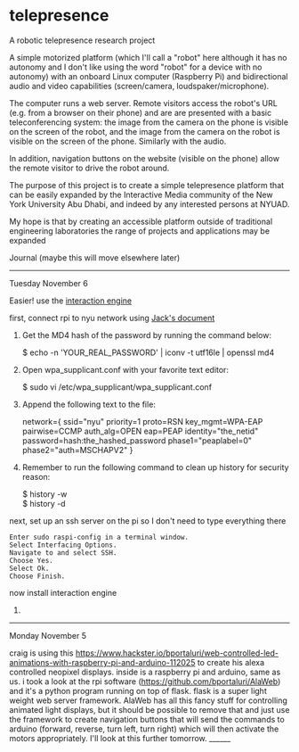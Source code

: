 # telepresence
A robotic telepresence research project


A simple motorized platform (which I'll call a "robot" here although it has no autonomy and I don't like using the word "robot" for a device with no autonomy) with an onboard Linux computer (Raspberry Pi) and bidirectional audio and video capabilities (screen/camera, loudspaker/microphone). 


The computer runs a web server. Remote visitors access the robot's URL (e.g. from a browser on their phone) and are are presented with a basic teleconferencing system: the image from the camera on the phone is visible on the screen of the robot, and the image from the camera on the robot is visible on the screen of the phone. Similarly with the audio. 


In addition, navigation buttons on the website (visible on the phone) allow the remote visitor to drive the robot around.


The purpose of this project is to create a simple telepresence platform that can be easily expanded by the Interactive Media community of the New York University Abu Dhabi, and indeed by any interested persons at NYUAD.


My hope is that by creating an accessible platform outside of traditional engineering laboratories the range of projects and applications may be expanded

Journal (maybe this will move elsewhere later)
______

Tuesday November 6

Easier! use the [interaction engine](https://github.com/nikmart/interaction-engine)

first, connect rpi to nyu network using [Jack's document](https://jackbdu.wordpress.com/2017/04/01/interactive-media-arts-capstone-technical-documentation/)  


1. Get the MD4 hash of the password by running the command below:  

    $ echo -n 'YOUR_REAL_PASSWORD' | iconv -t utf16le | openssl md4

1. Open wpa_supplicant.conf with your favorite text editor:

    $ sudo vi /etc/wpa_supplicant/wpa_supplicant.conf

1. Append the following text to the file:

    network={
    ssid="nyu"
    priority=1
    proto=RSN
    key_mgmt=WPA-EAP
    pairwise=CCMP
    auth_alg=OPEN
    eap=PEAP
    identity="the_netid"
    password=hash:the_hashed_password
    phase1="peaplabel=0"
    phase2="auth=MSCHAPV2"
    }

1. Remember to run the following command to clean up history for security reason:

    $ history -w    
    $ history -d    



next, set up an ssh server on the pi so I don't need to type everything there

    Enter sudo raspi-config in a terminal window.  
    Select Interfacing Options.  
    Navigate to and select SSH.  
    Choose Yes.  
    Select Ok.  
    Choose Finish.  

now install interaction engine

1. 


______

Monday November 5

craig is using this
https://www.hackster.io/bportaluri/web-controlled-led-animations-with-raspberry-pi-and-arduino-112025
to create his alexa controlled neopixel displays. inside is a raspberry pi and
arduino, same as us. i took a look at the rpi software
(https://github.com/bportaluri/AlaWeb) and it's a python program running on
top of flask. flask is a super light weight web server framework. AlaWeb has
all this fancy stuff for controlling animated light displays, but it should be
possible to remove that and just use the framework to create navigation
buttons that will send the commands to arduino (forward, reverse, turn left,
turn right) which will then activate the motors appropriately. I'll look at
this further tomorrow.  ______
